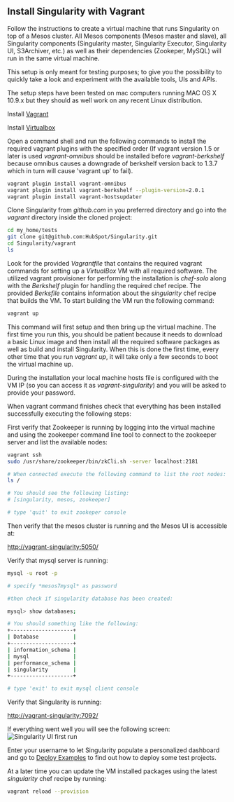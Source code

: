 ## Install Singularity with Vagrant
Follow the instructions to create a virtual machine that runs Singularity on top of a Mesos cluster. All Mesos components (Mesos master and slave), all Singularity components (Singularity master, Singularity Executor, Singularity UI, S3Archiver, etc.) as well as their dependencies (Zookeper, MySQL) will run in the same virtual machine.

This setup is only meant for testing purposes; to give you the possibility to quickly take a look and experiment with the available tools, UIs and APIs.

The setup steps have been tested on mac computers running MAC OS X 10.9.x but they should as well work on any recent Linux distribution.

Install [Vagrant](http://www.vagrantup.com/downloads.html)

Install [Virtualbox](https://www.virtualbox.org/wiki/Downloads)

Open a command shell and run the following commands to install the required vagrant plugins with the specified order (If vagrant version 1.5 or later is used *vagrant-omnibus* should be installed before *vagrant-berkshelf* because omnibus causes a downgrade of berkshelf version back to 1.3.7 which in turn will cause 'vagrant up' to fail).

```bash
vagrant plugin install vagrant-omnibus
vagrant plugin install vagrant-berkshelf --plugin-version=2.0.1
vagrant plugin install vagrant-hostsupdater
```

Clone Singularity from *github.com* in you preferred directory and go into the *vagrant* directory inside the cloned project:

```bash
cd my_home/tests
git clone git@github.com:HubSpot/Singularity.git
cd Singularity/vagrant
ls
```

Look for the provided *Vagrantfile* that contains the required vagrant commands for setting up a *VirtualBox* VM with all required software. The utilized vagrant provisioner for performing the installation is *chef-solo* along with the *Berkshelf* plugin for handling the required chef recipe. The provided *Berksfile* contains information about the *singularity* chef recipe that builds the VM. To start building the VM run the following command: 

```bash
vagrant up
```

This command will first setup and then bring up the virtual machine. The first time you run this, you should be patient because it needs to download a basic Linux image and then install all the required software packages as well as build and install Singularity. When this is done the first time, every other time that you run *vagrant up*, it will take only a few seconds to boot the virtual machine up. 

During the installation your local machine hosts file is configured with the VM IP (so you can access it as *vagrant-singularity*) and you will be asked to provide your password.

When vagrant command finishes check that everything has been installed successfully executing the following steps:

First verify that Zookeeper is running by logging into the virtual machine and using the zookeeper command line tool to connect to the zookeeper server and list the available nodes:
```bash
vagrant ssh
sudo /usr/share/zookeeper/bin/zkCli.sh -server localhost:2181

# When connected execute the following command to list the root nodes:
ls /

# You should see the following listing:
# [singularity, mesos, zookeeper]

# type 'quit' to exit zookeper console
```
 
Then verify that the mesos cluster is running and the Mesos UI is accessible at:

[http://vagrant-singularity:5050/](http://vagrant-singularity:5050/)

Verify that mysql server is running: 

```bash
mysql -u root -p

# specify *mesos7mysql* as password

#then check if singularity database has been created:

mysql> show databases;

# You should something like the following:
+--------------------+
| Database           |
+--------------------+
| information_schema |
| mysql              |
| performance_schema |
| singularity        |
+--------------------+

# type 'exit' to exit mysql client console
```

Verify that Singularity is running:

[http://vagrant-singularity:7092/](http://vagrant-singularity:7092/)

If everything went well you will see the following screen:
![Singularity UI first run](images/SingularityUI_First_Run.png)

Enter your username to let Singularity populate a personalized dashboard and go to [Deploy Examples](Singularity_Deploy_Examples.md) to find out how to deploy some test projects.

At a later time you can update the VM installed packages using the latest *singularity* chef recipe by running:
```bash
vagrant reload --provision 
```
